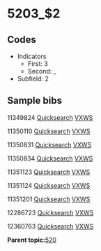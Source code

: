 # 5203\_$2

## Codes

-   Indicators
    -   First: 3
    -   Second: \_
-   Subfield: 2

## Sample bibs

11349824 [Quicksearch](https://search.library.yale.edu/catalog/11349824) [VXWS](http://prodorbis.library.yale.edu:7014/vxws/GetHoldingsService?bibId=11349824)

11350110 [Quicksearch](https://search.library.yale.edu/catalog/11350110) [VXWS](http://prodorbis.library.yale.edu:7014/vxws/GetHoldingsService?bibId=11350110)

11350831 [Quicksearch](https://search.library.yale.edu/catalog/11350831) [VXWS](http://prodorbis.library.yale.edu:7014/vxws/GetHoldingsService?bibId=11350831)

11350834 [Quicksearch](https://search.library.yale.edu/catalog/11350834) [VXWS](http://prodorbis.library.yale.edu:7014/vxws/GetHoldingsService?bibId=11350834)

11351123 [Quicksearch](https://search.library.yale.edu/catalog/11351123) [VXWS](http://prodorbis.library.yale.edu:7014/vxws/GetHoldingsService?bibId=11351123)

11351124 [Quicksearch](https://search.library.yale.edu/catalog/11351124) [VXWS](http://prodorbis.library.yale.edu:7014/vxws/GetHoldingsService?bibId=11351124)

11351201 [Quicksearch](https://search.library.yale.edu/catalog/11351201) [VXWS](http://prodorbis.library.yale.edu:7014/vxws/GetHoldingsService?bibId=11351201)

12286723 [Quicksearch](https://search.library.yale.edu/catalog/12286723) [VXWS](http://prodorbis.library.yale.edu:7014/vxws/GetHoldingsService?bibId=12286723)

12360763 [Quicksearch](https://search.library.yale.edu/catalog/12360763) [VXWS](http://prodorbis.library.yale.edu:7014/vxws/GetHoldingsService?bibId=12360763)

**Parent topic:**[520](../../tags/520/520.md)


